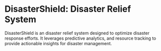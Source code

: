 # DisasterShield: Disaster Relief System

DisasterShield is an disaster relief system designed to optimize disaster response efforts. It leverages predictive analytics, and resource tracking to provide actionable insights for disaster management.

